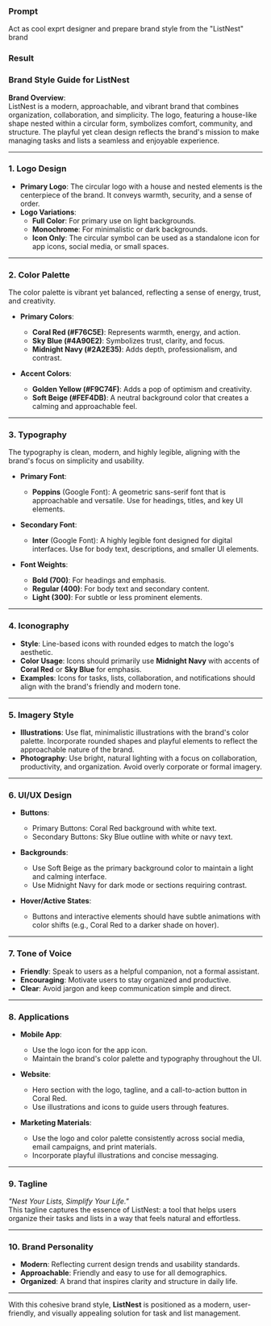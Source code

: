 ### Prompt 

Act as cool exprt designer and prepare brand style from the "ListNest" brand

### Result

### Brand Style Guide for **ListNest**

**Brand Overview**:  
ListNest is a modern, approachable, and vibrant brand that combines organization, collaboration, and simplicity. The logo, featuring a house-like shape nested within a circular form, symbolizes comfort, community, and structure. The playful yet clean design reflects the brand's mission to make managing tasks and lists a seamless and enjoyable experience.

---

### **1. Logo Design**
- **Primary Logo**: The circular logo with a house and nested elements is the centerpiece of the brand. It conveys warmth, security, and a sense of order.
- **Logo Variations**:  
  - **Full Color**: For primary use on light backgrounds.  
  - **Monochrome**: For minimalistic or dark backgrounds.  
  - **Icon Only**: The circular symbol can be used as a standalone icon for app icons, social media, or small spaces.

---

### **2. Color Palette**
The color palette is vibrant yet balanced, reflecting a sense of energy, trust, and creativity.

- **Primary Colors**:  
  - **Coral Red (#F76C5E)**: Represents warmth, energy, and action.  
  - **Sky Blue (#4A90E2)**: Symbolizes trust, clarity, and focus.  
  - **Midnight Navy (#2A2E35)**: Adds depth, professionalism, and contrast.  

- **Accent Colors**:  
  - **Golden Yellow (#F9C74F)**: Adds a pop of optimism and creativity.  
  - **Soft Beige (#FEF4DB)**: A neutral background color that creates a calming and approachable feel.

---

### **3. Typography**
The typography is clean, modern, and highly legible, aligning with the brand's focus on simplicity and usability.

- **Primary Font**:  
  - **Poppins** (Google Font): A geometric sans-serif font that is approachable and versatile. Use for headings, titles, and key UI elements.  

- **Secondary Font**:  
  - **Inter** (Google Font): A highly legible font designed for digital interfaces. Use for body text, descriptions, and smaller UI elements.

- **Font Weights**:  
  - **Bold (700)**: For headings and emphasis.  
  - **Regular (400)**: For body text and secondary content.  
  - **Light (300)**: For subtle or less prominent elements.

---

### **4. Iconography**
- **Style**: Line-based icons with rounded edges to match the logo's aesthetic.  
- **Color Usage**: Icons should primarily use **Midnight Navy** with accents of **Coral Red** or **Sky Blue** for emphasis.  
- **Examples**: Icons for tasks, lists, collaboration, and notifications should align with the brand's friendly and modern tone.

---

### **5. Imagery Style**
- **Illustrations**: Use flat, minimalistic illustrations with the brand's color palette. Incorporate rounded shapes and playful elements to reflect the approachable nature of the brand.  
- **Photography**: Use bright, natural lighting with a focus on collaboration, productivity, and organization. Avoid overly corporate or formal imagery.

---

### **6. UI/UX Design**
- **Buttons**:  
  - Primary Buttons: Coral Red background with white text.  
  - Secondary Buttons: Sky Blue outline with white or navy text.  

- **Backgrounds**:  
  - Use Soft Beige as the primary background color to maintain a light and calming interface.  
  - Use Midnight Navy for dark mode or sections requiring contrast.  

- **Hover/Active States**:  
  - Buttons and interactive elements should have subtle animations with color shifts (e.g., Coral Red to a darker shade on hover).

---

### **7. Tone of Voice**
- **Friendly**: Speak to users as a helpful companion, not a formal assistant.  
- **Encouraging**: Motivate users to stay organized and productive.  
- **Clear**: Avoid jargon and keep communication simple and direct.  

---

### **8. Applications**
- **Mobile App**:  
  - Use the logo icon for the app icon.  
  - Maintain the brand's color palette and typography throughout the UI.  

- **Website**:  
  - Hero section with the logo, tagline, and a call-to-action button in Coral Red.  
  - Use illustrations and icons to guide users through features.  

- **Marketing Materials**:  
  - Use the logo and color palette consistently across social media, email campaigns, and print materials.  
  - Incorporate playful illustrations and concise messaging.

---

### **9. Tagline**
*"Nest Your Lists, Simplify Your Life."*  
This tagline captures the essence of ListNest: a tool that helps users organize their tasks and lists in a way that feels natural and effortless.

---

### **10. Brand Personality**
- **Modern**: Reflecting current design trends and usability standards.  
- **Approachable**: Friendly and easy to use for all demographics.  
- **Organized**: A brand that inspires clarity and structure in daily life.

---

With this cohesive brand style, **ListNest** is positioned as a modern, user-friendly, and visually appealing solution for task and list management.